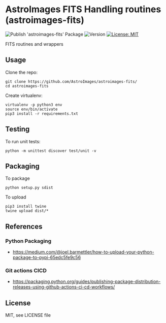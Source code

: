 AstroImages FITS Handling routines (astroimages-fits)
=================================
![Publish 'astroimages-fits' Package](https://github.com/AstroImages/astroimages-fits/workflows/Publish%20'astroimages-fits'%20Package/badge.svg)
![Version](https://img.shields.io/badge/version-1.0.0-blue.svg?cacheSeconds=2592000)
[![License: MIT](https://img.shields.io/badge/License-MIT-yellow.svg)](#)


FITS routines and wrappers


Usage
-----

Clone the repo:

    git clone https://github.com/AstroImages/astroimages-fits/
    cd astroimages-fits

Create virtualenv:

    virtualenv -p python3 env
    source env/bin/activate
    pip3 install -r requirements.txt


## Testing

To run unit tests:

    python -m unittest discover test/unit -v


## Packaging

To package
    
    python setup.py sdist

To upload

    pip3 install twine
    twine upload dist/*


## References

### Python Packaging
- https://medium.com/@joel.barmettler/how-to-upload-your-python-package-to-pypi-65edc5fe9c56

### Git actions CICD
- https://packaging.python.org/guides/publishing-package-distribution-releases-using-github-actions-ci-cd-workflows/

License
-------

MIT, see LICENSE file


